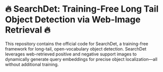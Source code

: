 # 🔥 SearchDet: Training-Free Long Tail Object Detection via Web-Image Retrieval 🔥
This repository contains the official code for SearchDet, a training-free framework for long-tail, open-vocabulary object detection. SearchDet leverages web-retrieved positive and negative support images to dynamically generate query embeddings for precise object localization—all without additional training.

